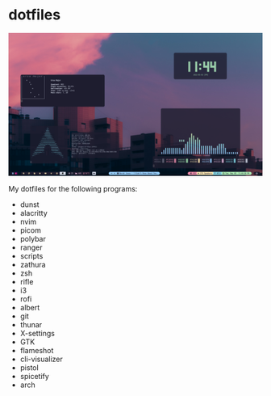# dotfiles

![screenshot](./screenshot.png)

My dotfiles for the following programs:
- dunst
- alacritty
- nvim
- picom
- polybar
- ranger
- scripts
- zathura
- zsh
- rifle
- i3
- rofi
- albert
- git
- thunar
- X-settings
- GTK
- flameshot
- cli-visualizer
- pistol
- spicetify
- arch




